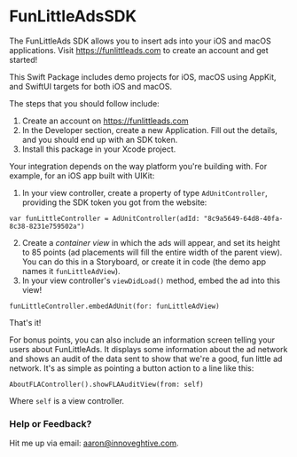 # FunLittleAdsSDK

The FunLittleAds SDK allows you to insert ads into your iOS and macOS applications. Visit https://funlittleads.com to create an account and get started!

This Swift Package includes demo projects for iOS, macOS using AppKit, and SwiftUI targets for both iOS and macOS. 

The steps that you should follow include:

1. Create an account on https://funlittleads.com
2. In the Developer section, create a new Application. Fill out the details, and you should end up with an SDK token. 
3. Install this package in your Xcode project.

Your integration depends on the way platform you're building with. For example, for an iOS app built with UIKit:

1. In your view controller, create a property of type `AdUnitController`, providing the SDK token you got from the website:

```var funLittleController = AdUnitController(adId: "8c9a5649-64d8-40fa-8c38-8231e759502a")```

2. Create a _container view_ in which the ads will appear, and set its height to 85 points (ad placements will fill the entire width of the parent view). You can do this in a Storyboard, or create it in code (the demo app names it `funLittleAdView`).
3. In your view controller's `viewDidLoad()` method, embed the ad into this view!

```funLittleController.embedAdUnit(for: funLittleAdView)```

That's it! 

For bonus points, you can also include an information screen telling your users about FunLittleAds. It displays some information about the ad network and shows an audit of the data sent to show that we're a good, fun little ad network. It's as simple as pointing a button action to a line like this:

```AboutFLAController().showFLAAuditView(from: self)```

Where `self` is a view controller.

### Help or Feedback?
Hit me up via email: aaron@innoveghtive.com.
